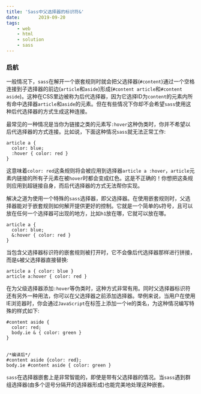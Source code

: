 ```yaml
---
title: 'Sass中父选择器的标识符&'
date:       2019-09-20
tags:
	- web
	- html
	- solution
	- sass
---
```


### 启航

<div class="content-intro view-box "><p></p><p> 一般情况下，<code>sass</code>在解开一个嵌套规则时就会把父选择器(<code>#content</code>)通过一个空格连接到子选择器的前边(<code>article</code>和<code>aside</code>)形成(<code>#content article</code>和<code>#content aside</code>)。这种在CSS里边被称为后代选择器，因为它选择ID为<code>content</code>的元素内所有命中选择器<code>article</code>和<code>aside</code>的元素。但在有些情况下你却不会希望<code>sass</code>使用这种后代选择器的方式生成这种连接。</p><p>最常见的一种情况是当你为链接之类的元素写<code>:hover</code>这种伪类时，你并不希望以后代选择器的方式连接。比如说，下面这种情况<code>sass</code>就无法正常工作:</p><pre><a class="code-copy right0" title="复制到剪切板"><i class="icon-copy"></i></a><code class="hljs ruby"><span>article</span> <span>a</span> {
  <span><span class="hljs-symbol"><span class="hljs-symbol">color</span></span></span><span><span class="hljs-symbol"><span class="hljs-symbol">:</span></span> blue;</span>
  <span><span class="hljs-symbol"><span class="hljs-symbol">:hover</span></span></span> { <span><span class="hljs-symbol"><span class="hljs-symbol">color</span></span></span><span><span class="hljs-symbol"><span class="hljs-symbol">:</span></span> red }
}</span></code></pre><p>这意味着<code>color: red</code>这条规则将会被应用到选择器<code>article a :hover</code>，<code>article</code>元素内链接的所有子元素在被<code>hover</code>时都会变成红色。这是不正确的！你想把这条规则应用到超链接自身，而后代选择器的方式无法帮你实现。</p><p>解决之道为使用一个特殊的<code>sass</code>选择器，即父选择器。在使用嵌套规则时，父选择器能对于嵌套规则如何解开提供更好的控制。它就是一个简单的<code>&amp;</code>符号，且可以放在任何一个选择器可出现的地方，比如<code>h1</code>放在哪，它就可以放在哪。</p><pre><a class="code-copy right0" title="复制到剪切板"><i class="icon-copy"></i></a><code class="hljs ruby"><span>article</span> <span>a</span> {
  <span><span class="hljs-symbol"><span class="hljs-symbol">color</span></span></span><span><span class="hljs-symbol"><span class="hljs-symbol">:</span></span> blue;</span>
  &amp;<span><span class="hljs-symbol"><span class="hljs-symbol">:hover</span></span></span> { <span><span class="hljs-symbol"><span class="hljs-symbol">color</span></span></span><span><span class="hljs-symbol"><span class="hljs-symbol">:</span></span> red }
}</span></code></pre><p>当包含父选择器标识符的嵌套规则被打开时，它不会像后代选择器那样进行拼接，而是<code>&amp;</code>被父选择器直接替换:</p><pre><a class="code-copy right0" title="复制到剪切板"><i class="icon-copy"></i></a><code class="hljs css"><span><span class="hljs-selector-tag"><span class="hljs-selector-tag">article</span></span></span> <span><span class="hljs-selector-tag"><span class="hljs-selector-tag">a</span></span></span> <span>{ <span><span><span class="hljs-attribute"><span class="hljs-attribute">color</span></span></span>:<span> blue </span></span></span>}
<span><span class="hljs-selector-tag"><span class="hljs-selector-tag">article</span></span></span> <span><span class="hljs-selector-tag"><span class="hljs-selector-tag">a</span></span></span><span><span class="hljs-selector-pseudo"><span class="hljs-selector-pseudo">:hover</span></span></span> <span>{ <span><span><span class="hljs-attribute"><span class="hljs-attribute">color</span></span></span>:<span> red </span></span></span>}</code></pre><p>在为父级选择器添加<code>:hover</code>等伪类时，这种方式非常有用。同时父选择器标识符还有另外一种用法，你可以在父选择器之前添加选择器。举例来说，当用户在使用IE浏览器时，你会通过<code>JavaScript</code>在<code></code>标签上添加一个ie的类名，为这种情况编写特殊的样式如下:</p><pre><a class="code-copy right0" title="复制到剪切板"><i class="icon-copy"></i></a><code class="hljs markdown"><span><span class="hljs-section"><span class="hljs-section">#content</span></span></span><span class="hljs-section"><span class="hljs-section"> </span></span><span><span class="hljs-section"><span class="hljs-section">aside</span></span></span><span class="hljs-section"><span class="hljs-section"> {</span></span>
  <span>color</span><span>: red;</span>
  <span>body</span><span>.ie</span> &amp; { <span>color</span><span>: green }
}
</span></code></pre><pre><a class="code-copy right0" title="复制到剪切板"><i class="icon-copy"></i></a><code class="hljs css">
<span><span class="hljs-comment"><span class="hljs-comment">/*编译后*/</span></span></span>
<span><span class="hljs-selector-id"><span class="hljs-selector-id">#content</span></span></span> <span><span class="hljs-selector-tag"><span class="hljs-selector-tag">aside</span></span></span> <span>{<span><span><span class="hljs-attribute"><span class="hljs-attribute">color</span></span></span>:<span> red</span></span></span>};
<span><span class="hljs-selector-tag"><span class="hljs-selector-tag">body</span></span></span><span><span class="hljs-selector-class"><span class="hljs-selector-class">.ie</span></span></span> <span><span class="hljs-selector-id"><span class="hljs-selector-id">#content</span></span></span> <span><span class="hljs-selector-tag"><span class="hljs-selector-tag">aside</span></span></span> <span>{ <span><span><span class="hljs-attribute"><span class="hljs-attribute">color</span></span></span>:<span> green </span></span></span>}</code></pre><p><code>sass</code>在选择器嵌套上是非常智能的，即使是带有父选择器的情况。当<code>sass</code>遇到群组选择器(由多个逗号分隔开的选择器形成)也能完美地处理这种嵌套。</p><br></div>
